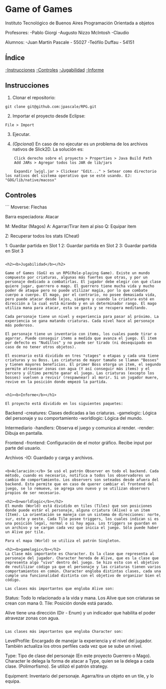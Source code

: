 Game of Games
===

Instituto Tecnológico de Buenos Aires
Programación Orientada a objetos

Profesores:
	-Pablo Giorgi
	-Augusto Nizzo McIntosh
	-Claudio 

Alumnos:
	-Juan Martín Pascale - 55027
	-Teófilo Duffau - 54151

<h2><b>Índice</b></h2>
<a href="https://github.com/jpascale/RPG#instrucciones">-Instrucciones</a>
<a href="https://github.com/jpascale/RPG#controles">-Controles</a>
<a href="https://github.com/jpascale/RPG#jugabilidad">-Jugabilidad</a>
<a href="https://github.com/jpascale/RPG#informe">-Informe</a>

<h2><b>Instrucciones</b></h2>

1. Clonar el repositorio: 
```
git clone git@github.com:jpascale/RPG.git
```

2. Importar el proyecto desde Eclipse:
```
File > Import
```

3. Ejecutar.

4. _(Opcional)_ En caso de no ejecutar es un problema de los archivos nativos de Slick2D. La solución es:
```
	Click derecho sobre el proyecto > Properties > Java Build Path
	Add JARs > Agregar todos los JAR de lib/jars

	Expandir lwjgl.jar > Clickear "Edit..." > Setear como directorio los nativos del sistema operativo que se esté usando. EJ: "GOG/lib/native/macosx"
```

<h2><b>Controles</b></h2>
```
Moverse: Flechas

Barra especiadora: Atacar

M: Meditar (Magos)
A: Agarrar/Tirar item al piso
Q: Equipar item

Z: Recuperar todos los stats (Cheat)

1: Guardar partida en Slot 1
2: Guardar partida en Slot 2
3: Guardar partida en Slot 3
```

<h2><b>Jugabilidad</b></h2>

Game of Games (GoG) es un RPG(Role-playing Game). Existe un mundo compuesto por criaturas, algunas más fuertes que otras, y por un personaje dedicado a combatirlas. El jugador debe elegir con qué clase quiere jugar, guerrero o mago. El guerrero tiene mucha vida y mucho poder de ataque pero no puede utilizar magia, por lo que combate cuerpo a cuerpo. El mago, por el contrario, no posee demasiada vida, pero puede atacar desde lejos, siempre y cuando la criatura esté en dirección a la cual está mirando y en un determinador rango. El mago utiliza mana para atacar, esta se gasta y se recupera meditando.

Cada personaje tiene un nivel y experiencia para pasar al próximo. La experiencia se gana matando criaturas. Cada nivel hace al personaje más poderoso.

El personaje tiene un inventario con items, los cuales puede tirar o agarrar. Puede conseguir items a medida que avanza el juego. El item por defecto es "Nudillos" y no puede ser tirado (ni desequipado en caso de no tener otros objetos).

El escenario está dividido en tres "stages" o etapas y cada una tiene criaturas y su Boss. Las criaturas de mayor tamaño se llaman "Bosses" y tienen mayores beneficios. El primer Boss otorga un item, el segundo permite atravezar zonas con agua (Y así conseguir más items) y el tercero y último permite ganar el juego. Las criaturas (excepto los bosses) vuelven a revivir (respawnear) al morir. Si un jugador muere, revive en la posición donde empezó la partida.


<h1><b>Informe</b></h1>

El proyecto está dividido en los siguientes paquetes:

```
Backend
-creatures: Clases dedicadas a las criaturas.
-gamelogic: Lógica del personaje y su comportamiento
-worldlogic: Lógica del mundo.

Intermediario
-handlers: Observa el juego y comunica al render.
-render: Dibuja en pantalla.

Frontend
-frontend: Configuración de el motor gráfico. Recibe input por parte del usuario.

Archivos
-IO: Guardado y carga y archivos.
```

<b>Aclaración:</b> Se usó el patrón Observer en todo el backend. Cada método, cuando es necesario, notifica a todos los observadores un cambio de comportamiento. Los observers son seteados desde afuera del backend. Esto permite que en caso de querer cambiar el frontend del juego, se lo remueve, se agrega uno nuevo y se utilizan observers propios de ser necesario.

<h2><b>worldlogic</b></h2>
El mundo (World) está dividido en tiles (Tiles) que son posiciones donde puede estár el personaje, alguna criatura (Alive) o un item (Item). La orientación se maneja con un sistema de direcciones: norte, sur, este y oeste. Cada Tile posee triggers, los cuales indican si es una posición legal, normal o si hay agua. Los triggers se guardan en un archivo y se cargan cada vez que inicia el juego. Sólo puede haber un Alive por tile.

Para el mapa (World) se utiliza el patrón Singleton.

<h2><b>gamelogic</b></h2>
La Clase más importante es Character. Es la clase que representa al personaje del jugador. Character hereda de Alive, que es la clase que representa algo "vivo" dentro del juego. Se hizo esto con el objetivo de reutilizar código ya que el personaje y las criaturas tienen varios comportamientos en común. Character engloba distintas clases, cada una cumple una funcionalidad distinta con el objetivo de organizar bien el código.

Las clases más importantes que engloba Alive son:
```
Status: Todo lo relacionado a la vida y mana. Los Alive que son criaturas se crean con mana 0.
Tile: Posición donde está parado.

Alive tiene una dirección (Dir - Enum) y un indicador que habilita el poder atravezar zonas con agua.
```

Las clases más importantes que engloba Character son:
```
LevelProfile: Encargado de manejar la experiencia y el nivel del jugador. También actualiza los otros perfiles cada vez que se sube un nivel.

Type: Tipo de clase del personaje (En este proyecto Guerrero o Mago). Character le delega la forma de atacar a Type, quien se la delega a cada clase. (Polimorfismo). Se utilizó el patrón strategy.

Equipment: Inventario del personaje. Agarra/tira un objeto en un tile, y lo equipa.
```
